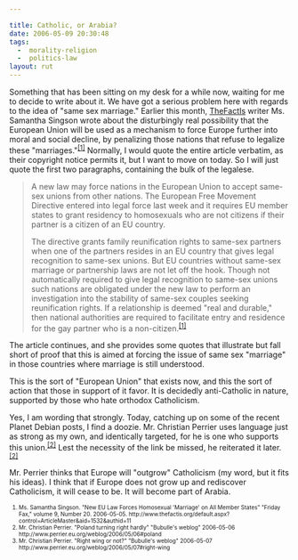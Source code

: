 ```yaml
---

title: Catholic, or Arabia?
date: 2006-05-09 20:30:48
tags:
  -  morality-religion
  -  politics-law
layout: rut
---
```



<p>Something that has been sitting on my desk for a while now, waiting for me to decide to write about it.  We have got a serious problem here with regards to the idea of "same sex marriage." Earlier this month, <a href="http://www.thefactis.org">TheFactIs</a> writer Ms. Samantha Singson wrote about the disturbingly real possibility that the European Union will be used as a mechanism to force Europe further into moral and social decline, by penalizing those nations that refuse to legalize these "marriages."<sup><a href="http://www.thefactis.org/default.aspx?control=ArticleMaster&aid=1532&authid=11" title="New EU Law Forces Homosexual 'Marriage' on All Member States">[1]</a></sup> Normally, I would quote the entire article verbatim, as their copyright notice permits it, but I want to move on today.  So I will just quote the first two paragraphs, containing the bulk of the legalese.</p>  <blockquote><p>A new law may force nations in the European Union to accept same-sex unions from other nations. The European Free Movement Directive entered into legal force last week and it requires EU member states to grant residency to homosexuals who are not citizens if their partner is a citizen of an EU country.</p><p>The directive grants family reunification rights to same-sex partners when one of the partners resides in an EU country that gives legal recognition to same-sex unions. But EU countries without same-sex marriage or partnership laws are not let off the hook. Though not automatically required to give legal recognition to same-sex unions such nations are obligated under the new law to perform an investigation into the stability of same-sex couples seeking reunification rights. If a relationship is deemed "real and durable," then national authorities are required to facilitate entry and residence for the gay partner who is a non-citizen.<sup><a href="http://www.thefactis.org/default.aspx?control=ArticleMaster&aid=1532&authid=11" title="New EU Law Forces Homosexual 'Marriage' on All Member States">[1]</a></sup></p></blockquote>  The article continues, and she provides some quotes that illustrate but fall short of proof that this is aimed at forcing the issue of same sex "marriage" in those countries where marriage is still understood.  <p>This is the sort of "European Union" that exists now, and this the sort of action that those in support of it favor.  It is decidedly anti-Catholic in nature, supported by those who hate orthodox Catholicism.</p>  <p>Yes, I am wording that strongly.  Today, catching up on some of the recent Planet Debian posts, I find a doozie.  Mr. Christian Perrier uses language just as strong as my own, and identically targeted, for he is one who supports this union.<sup><a href="http://www.perrier.eu.org/weblog/2006/05/06#poland" title="Poland turning right hardly">[2]</a></sup> Lest the necessity of the link be missed, he reiterated it later.<sup><a href="http://www.perrier.eu.org/weblog/2006/05/07#right-wing" title="Right wing or not?">[2]</a></sup></p>  <p>Mr. Perrier thinks that Europe will "outgrow" Catholicism (my word, but it fits his ideas).  I think that if Europe does not grow up and rediscover Catholicism, it will cease to be.  It will become part of Arabia.</p>   <font size="-2"><ol><font size="-2"><li><font size="-2">Ms. Samantha Singson.  "New EU Law Forces Homosexual 'Marriage' on All Member States" "Friday Fax," volume 9, Number 20.  2006-05-05. http://www.thefactis.org/default.aspx?control=ArticleMaster&aid=1532&authid=11</font></li><li><font size="-2">Mr. Christian Perrier.  "Poland turning right hardly" "Bubulle's weblog" 2006-05-06 http://www.perrier.eu.org/weblog/2006/05/06#poland</font></li><li><font size="-2">Mr. Christian Perrier.  "Right wing or not?" "Bubulle's weblog" 2006-05-07 http://www.perrier.eu.org/weblog/2006/05/07#right-wing </font></li></font></ol></font>

